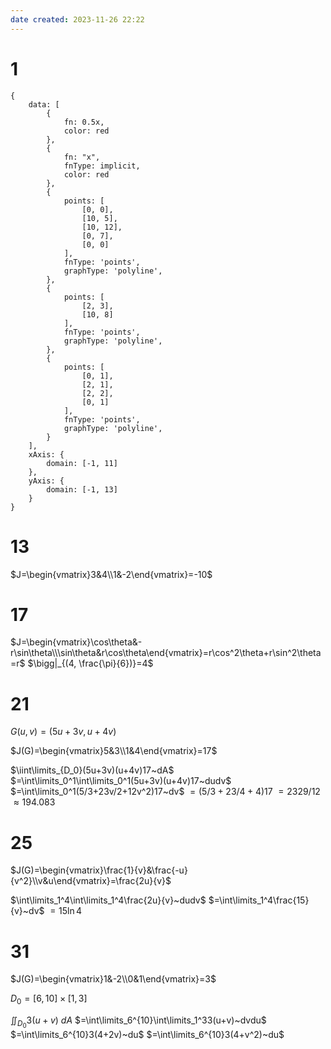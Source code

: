 ```yaml
---
date created: 2023-11-26 22:22
---
```


# 1

```function-plot
{
	data: [
		{
			fn: 0.5x,
			color: red
		},
		{
			fn: "x",
			fnType: implicit,
			color: red
		},
		{
			points: [
				[0, 0],
				[10, 5],
				[10, 12],
				[0, 7],
				[0, 0]
			],
			fnType: 'points',
			graphType: 'polyline',
		},
		{
			points: [
				[2, 3],
				[10, 8]
			],
			fnType: 'points',
			graphType: 'polyline',
		},
		{
			points: [
				[0, 1],
				[2, 1],
				[2, 2],
				[0, 1]
			],
			fnType: 'points',
			graphType: 'polyline',
		}
	],
	xAxis: {
		domain: [-1, 11]
	},
	yAxis: {
		domain: [-1, 13]
	}
}
```

# 13

$J=\begin{vmatrix}3&4\\1&-2\end{vmatrix}=-10$

# 17

$J=\begin{vmatrix}\cos\theta&-r\sin\theta\\\sin\theta&r\cos\theta\end{vmatrix}=r\cos^2\theta+r\sin^2\theta=r$
$\bigg|_{(4, \frac{\pi}{6})}=4$

# 21

$G(u,v)=(5u+3v,u+4v)$

$J(G)=\begin{vmatrix}5&3\\1&4\end{vmatrix}=17$

$\iint\limits_{D_0}(5u+3v)(u+4v)17~dA$
$=\int\limits_0^1\int\limits_0^1(5u+3v)(u+4v)17~dudv$
$=\int\limits_0^1(5/3+23v/2+12v^2)17~dv$
$=(5/3+23/4+4)17$
$=2329/12$
$\approx194.083$

# 25

$J(G)=\begin{vmatrix}\frac{1}{v}&\frac{-u}{v^2}\\v&u\end{vmatrix}=\frac{2u}{v}$

$\int\limits_1^4\int\limits_1^4\frac{2u}{v}~dudv$
$=\int\limits_1^4\frac{15}{v}~dv$
$=15\ln4$

# 31

$J(G)=\begin{vmatrix}1&-2\\0&1\end{vmatrix}=3$

$D_0=[6,10]\times[1,3]$

$\iint_{D_0}3(u+v)~dA$
$=\int\limits_6^{10}\int\limits_1^33(u+v)~dvdu$
$=\int\limits_6^{10}3(4+2v)~du$
$=\int\limits_6^{10}3(4+v^2)~du$
